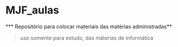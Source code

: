 # MJF_aulas

*** Repositório para colocar materiais das matérias administradas**

> uso somente para estudo, das máterias de informática
